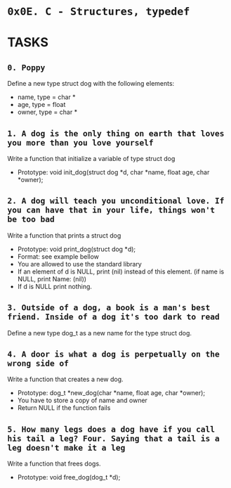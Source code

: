 `0x0E. C - Structures, typedef`
==========


TASKS
====


`0. Poppy`
----

Define a new type struct dog with the following elements:
- name, type = char *
- age, type = float
- owner, type = char *


`1. A dog is the only thing on earth that loves you more than you love yourself`
-------------

Write a function that initialize a variable of type struct dog
- Prototype: void init_dog(struct dog *d, char *name, float age, char *owner);


`2. A dog will teach you unconditional love. If you can have that in your life, things won't be too bad`
---

Write a function that prints a struct dog
- Prototype: void print_dog(struct dog *d);
- Format: see example bellow
- You are allowed to use the standard library
- If an element of d is NULL, print (nil) instead of this element. (if name is NULL, print Name: (nil))
- If d is NULL print nothing.


`3. Outside of a dog, a book is a man's best friend. Inside of a dog it's too dark to read`
----

Define a new type dog_t as a new name for the type struct dog.


`4. A door is what a dog is perpetually on the wrong side of`
------

Write a function that creates a new dog.
- Prototype: dog_t *new_dog(char *name, float age, char *owner);
- You have to store a copy of name and owner
- Return NULL if the function fails


`5. How many legs does a dog have if you call his tail a leg? Four. Saying that a tail is a leg doesn't make it a leg`
-------

Write a function that frees dogs.
- Prototype: void free_dog(dog_t *d);
